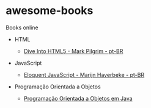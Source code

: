 # awesome-books
Books online

- HTML
	* [Dive Into HTML5 - Mark Pilgrim - pt-BR](https://diveintohtml5.com.br)

- JavaScript
	* [Eloquent JavaScript - Marijn Haverbeke - pt-BR](https://braziljs.github.io/eloquente-javascript)

- Programação Orientada a Objetos
	* [Programação Orientada a Objetos em Java](http://tiagodemelo.info/livros/poo/principal.html)